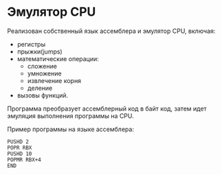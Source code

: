# Эмулятор CPU

Реализован собственный язык ассемблера и эмулятор CPU, включая:
- регистры
- прыжки(jumps)
- математические операции:
  * сложение
  * умножение
  * извлечение корня
  * деление
- вызовы функций.

Программа преобразует ассемблерный код в байт код, затем идет эмуляция выполнения программы на CPU.

Пример программы на языке ассемблера:
   ```
   PUSHD 2
   POPR RBX
   PUSHD 10
   POPMR RBX+4
   END
   ```
